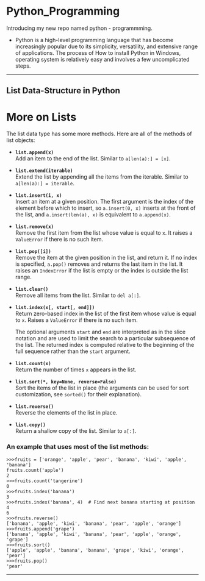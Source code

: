 # Python_Programming
Introducing my new repo named python - programmming.
- Python is a high-level programming language that has become increasingly popular due to its simplicity, versatility, and extensive range of applications. The process of How to install Python in Windows, operating system is 
  relatively easy and involves a few uncomplicated steps.
---
## List Data-Structure in Python

# More on Lists

The list data type has some more methods. Here are all of the methods of list objects:

- **`list.append(x)`**  
  Add an item to the end of the list. Similar to `a[len(a):] = [x]`.

- **`list.extend(iterable)`**  
  Extend the list by appending all the items from the iterable. Similar to `a[len(a):] = iterable`.

- **`list.insert(i, x)`**  
  Insert an item at a given position. The first argument is the index of the element before which to insert, so `a.insert(0, x)` inserts at the front of the list, and `a.insert(len(a), x)` is equivalent to `a.append(x)`.

- **`list.remove(x)`**  
  Remove the first item from the list whose value is equal to `x`. It raises a `ValueError` if there is no such item.

- **`list.pop([i])`**  
  Remove the item at the given position in the list, and return it. If no index is specified, `a.pop()` removes and returns the last item in the list. It raises an `IndexError` if the list is empty or the index is outside the list range.

- **`list.clear()`**  
  Remove all items from the list. Similar to `del a[:]`.

- **`list.index(x[, start[, end]])`**  
  Return zero-based index in the list of the first item whose value is equal to `x`. Raises a `ValueError` if there is no such item.

  The optional arguments `start` and `end` are interpreted as in the slice notation and are used to limit the search to a particular subsequence of the list. The returned index is computed relative to the beginning of the full sequence rather than the `start` argument.

- **`list.count(x)`**  
  Return the number of times `x` appears in the list.

- **`list.sort(*, key=None, reverse=False)`**  
  Sort the items of the list in place (the arguments can be used for sort customization, see `sorted()` for their explanation).

- **`list.reverse()`**  
  Reverse the elements of the list in place.

- **`list.copy()`**  
  Return a shallow copy of the list. Similar to `a[:]`.

### An example that uses most of the list methods:


```
>>>fruits = ['orange', 'apple', 'pear', 'banana', 'kiwi', 'apple', 'banana']
fruits.count('apple')
2
>>>fruits.count('tangerine')
0
>>>fruits.index('banana')
3
>>>fruits.index('banana', 4)  # Find next banana starting at position 4
6
>>>fruits.reverse()
['banana', 'apple', 'kiwi', 'banana', 'pear', 'apple', 'orange']
>>>fruits.append('grape')
['banana', 'apple', 'kiwi', 'banana', 'pear', 'apple', 'orange', 'grape']
>>>fruits.sort()
['apple', 'apple', 'banana', 'banana', 'grape', 'kiwi', 'orange', 'pear']
>>>fruits.pop()
'pear'
```
---
